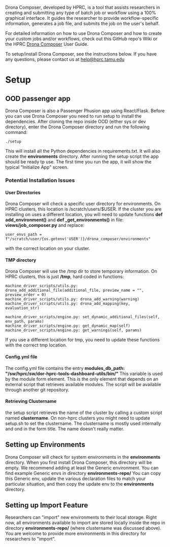  Drona Composer, developed by HPRC, is a tool that assists researchers in creating and submitting any type of batch job or workflow using a 100% graphical interface. It guides the researcher to provide workflow-specific information, generates a job file, and submits the job on the user's behalf. 

For detailed information on how to use Drona Composer and how to create your custom jobs and/or workflows, check out this GitHub repo's Wiki or the HPRC [Drona Composer]([https://hprc.tamu.edu/kb/User-Guides/Portal/Drona_composer/index.html) User Guide.

To setup/install Drona Composer, see the instructions below. If you have any questions, please contact us at help@hprc.tamu.edu

# Setup

## OOD passenger app

Drona Composer is also a Passenger Phusion app using React/Flask. Before you can use Drona Composer you need to run setup to install the dependencies. After cloning the repo inside OOD (either sys or dev directory), enter the Drona Composer directory and run the following command:

```
./setup
```
This will install all the Python dependencies in requirements.txt. It will also create the **environments** directory. After running the setup script the app should be ready tp use. The first time you run the app, it will show the typical "Initialize App" screen.

### Potential Installation Issues

#### User Directories

Drona Composer will check a specific user directory for environments. On HPRC clusters, this location is /scratch/users/$USER. If the cluster you are installing on uses a different location, you will need to update functions **def add_environment()**  and **def _get_environments()** in file: **views/job_composer.py** and replace:

```
user_envs_path = f"/scratch/user/{os.getenv('USER')}/drona_composer/environments"
```

with the correct location on your cluster. 

#### TMP directory

Drona Composer will use the /tmp dir to store temporary information. On HPRC clusters, this is just **/tmp**, hard coded in functions:

```
machine_driver_scripts/utils.py: drona_add_additional_file(additional_file, preview_name = "", preview_order = 0)
machine_driver_scripts/utils.py: drona_add_warning(warning)
machine_driver_scripts/utils.py: drona_add_mapping(key, evaluation_str)

machine_driver_scripts/engine.py: set_dynamic_additional_files(self, env_path, params)
machine_driver_scripts/engine.py: get_dynamic_map(self)
machine_driver_scripts/engine.py: get_warnings(self, params)
```
If you use a different location for tmp, you need to update these functions with the correct tmp location.

#### Config.yml file

The config.yml file contains the entry **modules_db_path: "/sw/hprc/sw/dor-hprc-tools-dashboard-utils/bin/"** This variable is used by the module form element. This is the only element that depends on an external script that retrieves available modules. The script will be available through another git repository.

#### Retrieving Clustername

the setup script retrieves the name of the cluster by calling a custom script named **clustername**. On non-hprc clusters you might need to update setup.sh to set the clustername. The clustername is mostly used internally and ond in the form title. The name doesn't really matter.

## Setting up Environments

Drona Composer will check for system environments in the **environments** directory. When you first install Drona Composer, this directory will be empty. We recommend adding at least the Generic environment. You can find example Generic envs in directory **environments-repo/<clustername>** You can copy this Generic env, update the various declaration files to match your particular situation, and then copy the update env to the **environments** directory. 

## Setting up Import Feature

Researchers can "import" new environments to their local storage. Right now, all environments available to import are stored locally inside the repo in directory **environments-repo/<clustername>** (where clustername was discussed above). You are welcome to provide more environments in this directory for researchers to "import". 

